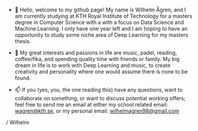 
- 👋  Hello, welcome to my github page! My name is Wilhelm Ågren, and I am currently studying at KTH Royal Institute of Technology for a masters degree in Computer Science with a with a focus on Data Science and Machine Learning. I only have one year left and I am hoping to have an opportunity to study some niche area of Deep Learning for my masters thesis. 

- 🌱  My great interests and passions in life are music, padel, reading, coffee/fika, and spending quality time with friends or family. My big dream in life is to work with Deep Learning and music, to create creativity and personality where one would assume there is none to be found.


- 📫  If you (yes, you, the one reading this) have any questions, want to collaborate on something, or want to discuss potential working offers; feel free to send me an email at either my school related email: wagren@kth.se, or my personal email: wilhelmagren98@gmail.com


/ Wilhelm

